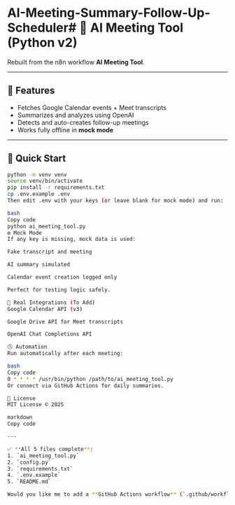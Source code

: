 # AI-Meeting-Summary-Follow-Up-Scheduler# 🤖 AI Meeting Tool (Python v2)

Rebuilt from the n8n workflow **AI Meeting Tool**.

---

## 🧩 Features
- Fetches Google Calendar events + Meet transcripts  
- Summarizes and analyzes using OpenAI  
- Detects and auto-creates follow-up meetings  
- Works fully offline in **mock mode**

---

## 🚀 Quick Start
```bash
python -m venv venv
source venv/bin/activate
pip install -r requirements.txt
cp .env.example .env
Then edit .env with your keys (or leave blank for mock mode) and run:

bash
Copy code
python ai_meeting_tool.py
⚙️ Mock Mode
If any key is missing, mock data is used:

Fake transcript and meeting

AI summary simulated

Calendar event creation logged only

Perfect for testing logic safely.

🧠 Real Integrations (To Add)
Google Calendar API (v3)

Google Drive API for Meet transcripts

OpenAI Chat Completions API

🕓 Automation
Run automatically after each meeting:

bash
Copy code
0 * * * * /usr/bin/python /path/to/ai_meeting_tool.py
Or connect via GitHub Actions for daily summaries.

🪪 License
MIT License © 2025

markdown
Copy code

---

✅ **All 5 files complete**:
1. `ai_meeting_tool.py`  
2. `config.py`  
3. `requirements.txt`  
4. `.env.example`  
5. `README.md`  

Would you like me to add a **GitHub Actions workflow** (`.github/workflows/ai_meeting.yml`) that runs 
